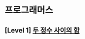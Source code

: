 # 프로그래머스 
## [Level 1] [두 정수 사이의 합][link]

[link]: https://programmers.co.kr/learn/courses/30/lessons/12912
